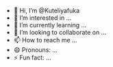 - 👋 Hi, I’m @Kuteliyafuka
- 👀 I’m interested in ...
- 🌱 I’m currently learning ...
- 💞️ I’m looking to collaborate on ...
- 📫 How to reach me ...
- 😄 Pronouns: ...
- ⚡ Fun fact: ...

<!---
Kuteliyafuka/Kuteliyafuka is a ✨ special ✨ repository because its `README.md` (this file) appears on your GitHub profile.
You can click the Preview link to take a look at your changes.
--->
